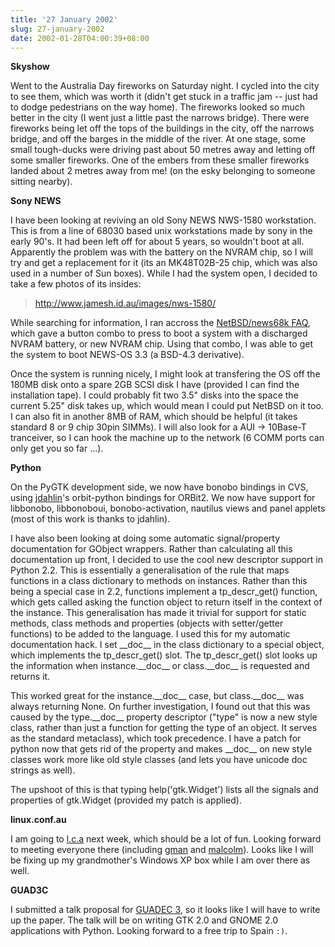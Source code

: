```yaml
---
title: '27 January 2002'
slug: 27-january-2002
date: 2002-01-28T04:00:39+08:00
---
```


**Skyshow**

Went to the Australia Day fireworks on Saturday night. I
cycled into the city to see them, which was worth it (didn\'t
get stuck in a traffic jam \-- just had to dodge pedestrians
on the way home). The fireworks looked so much better in
the city (I went just a little past the narrows bridge).
There were fireworks being let off the tops of the buildings
in the city, off the narrows bridge, and off the barges in
the middle of the river. At one stage, some small
tough-ducks were driving past about 50 metres away and
letting off some smaller fireworks. One of the embers from
these smaller fireworks landed about 2 metres away from me!
(on the esky belonging to someone sitting nearby).

**Sony NEWS**

I have been looking at reviving an old Sony NEWS NWS-1580
workstation. This is from a line of 68030 based unix
workstations made by sony in the early 90\'s. It had been
left off for about 5 years, so wouldn\'t boot at all.
Apparently the problem was with the battery on the NVRAM
chip, so I will try and get a replacement for it (its an
MK48T02B-25 chip, which was also used in a number of Sun
boxes). While I had the system open, I decided to take a
few photos of its insides:

> <http://www.jamesh.id.au/images/nws-1580/>

While searching for information, I ran accross the [NetBSD/news68k
FAQ](http://www.netbsd.org/Ports/news68k/faq.html), which gave a button
combo to press to boot a system
with a discharged NVRAM battery, or new NVRAM chip. Using
that combo, I was able to get the system to boot NEWS-OS 3.3
(a BSD-4.3 derivative).

Once the system is running nicely, I might look at
transfering the OS off the 180MB disk onto a spare 2GB SCSI
disk I have (provided I can find the installation tape). I
could probably fit two 3.5\" disks into the space the current
5.25\" disk takes up, which would mean I could put NetBSD on
it too. I can also fit in another 8MB of RAM, which should
be helpful (it takes standard 8 or 9 chip 30pin SIMMs). I
will also look for a AUI -\> 10Base-T tranceiver, so I can
hook the machine up to the network (6 COMM ports can only
get you so far \...).

**Python**

On the PyGTK development side, we now have bonobo
bindings in CVS, using
[jdahlin](http://www.advogato.org/person/zilch)\'s
orbit-python bindings for ORBit2. We now have support for
libbonobo, libbonoboui, bonobo-activation, nautilus views
and panel applets (most of this work is thanks to jdahlin).

I have also been looking at doing some automatic
signal/property documentation for GObject wrappers. Rather
than calculating all this documentation up front, I decided
to use the cool new descriptor support in Python 2.2. This
is essentially a generalisation of the rule that maps
functions in a class dictionary to methods on instances.
Rather than this being a special case in 2.2, functions
implement a tp\_descr\_get() function, which gets called
asking the function object to return itself in the context
of the instance. This generalisation has made it trivial
for support for static methods, class methods and properties
(objects with setter/getter functions) to be added to the
language. I used this for my automatic documentation hack.
I set \_\_doc\_\_ in the class dictionary to a special object,
which implements the tp\_descr\_get() slot. The
tp\_descr\_get() slot looks up the information when
instance.\_\_doc\_\_ or class.\_\_doc\_\_ is requested and returns
it.

This worked great for the instance.\_\_doc\_\_ case, but
class.\_\_doc\_\_ was always returning None. On further
investigation, I found out that this was caused by the
type.\_\_doc\_\_ property descriptor (\"type\" is now a new style
class, rather than just a function for getting the type of
an object. It serves as the standard metaclass), which took
precedence. I have a patch for python now that gets rid of
the property and makes \_\_doc\_\_ on new style classes work
more like old style classes (and lets you have unicode doc
strings as well).

The upshoot of this is that typing help(\'gtk.Widget\')
lists all the signals and properties of gtk.Widget (provided
my patch is applied).

**linux.conf.au**

I am going to [l.c.a](http://linux.conf.au/)
next week, which should be a lot of fun. Looking forward to
meeting everyone there (including
[gman](http://www.advogato.org/person/gman/) and
[malcolm](http://www.advogato.org/person/malcolm/)). Looks like I will
be fixing up
my grandmother\'s Windows XP box while I am over there as
well.

**GUAD3C**

I submitted a talk proposal for [GUADEC 3](http://www.guadec.org), so it
looks like
I will have to write up the paper. The talk will be on
writing GTK 2.0 and GNOME 2.0 applications with Python.
Looking forward to a free trip to Spain `:)`.
